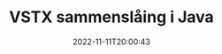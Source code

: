 ---
############################# Static ############################
layout: "auto-gen-merge"
date: 2022-11-11T20:00:43
draft: false
otherformats: html mht mhtml odp ods odt one otp ott pdf pps ppsx ppt pptx rtf tex

############################# Head ############################
head_title: "Slå sammen VSTX filer via Java & J2SE Documents Merger API"
head_description: "Slå sammen flere VSTX-filer i Java ved å bruke Documents Merger API med all data, stil og formatering som kildedokumenter."

############################# Header ############################
title: "VSTX sammenslåing i Java"
description: "Slå sammen VSTX med noen få linjer med Java-kode."
bg_image: "https://cms.admin.containerize.com/templates/aspose/App_Themes/V3/images/bg/header1.png"
bg_overlay: false
button:
    enable: true
    icon: "fas fa-arrow-down"
    label: "Last ned gratis prøveversjon"
    link: "https://downloads.groupdocs.com/merger/java"

############################# SubMenu ############################
submenu:
    enable: true

    left:
        img_alt: "GroupDocs.Merger for Java"
        image: "https://cms.admin.containerize.com/templates/groupdocs/images/product-logos/90x90-noborder/groupdocs-merger-java.png"
        product: "GroupDocs.Merger"
        platform: "Java"

    middle:
        button:

            # button loop
            - link: "https://apireference.groupdocs.com/merger/java"
              text: "API-referanse"

            # button loop
            - link: "https://github.com/groupdocs-merger"
              text: "Kodeeksempler"

            # button loop
            - link: "https://products.groupdocs.app/merger/family"
              text: "Live-demoer"

            # button loop
            - link: "https://purchase.groupdocs.com/pricing/merger/java"
              text: "Prissetting"

    right:
        link_download: "https://downloads.groupdocs.com/merger"
        link_learn: "https://docs.groupdocs.com/merger/java"
        link_buy: "https://purchase.groupdocs.com"

############################# About ############################
about:
    enable: true
    title: "Om GroupDocs.Merger for Java API"
    content: |
        [GroupDocs.Merger for Java](/no/merger/java/) gir en praktisk løsning for å slå sammen flere PDF-filer, Microsoft Office (Word, Excel, PowerPoint, OneNote), OpenDocument, HTML, bilder og mange andre dokumenter i én enkelt fil i Java-applikasjoner. GroupDocs.Merger vil spare deg for mye krefter, siden du har lov til å slå sammen VSTX dokumenter - det er ikke nødvendig å installere tredjepartsprogramvare, skrivebordsapplikasjoner eller plugins. Nå er det unødvendig å kaste bort tiden din og slå sammen filer manuelt! GroupDocs oppgave er å gi den beste kvaliteten og forenkle dokumentbehandlingsarbeidsflyten.
        
        GroupDocs.Merger API er et riktig valg for bedriftsløsninger som trenger filsammenslåingsfunksjoner. Disse APIene støttes godt på alle større operativsystemer og plattformer, inkludert J2SE 7.0 (1.7), J2SE 8.0 (1.8), Java 10.

############################# Steps ############################
steps:
    enable: true
    title_left: "Slå sammen flere VSTX-filer i Java"
    content_left: |
        [GroupDocs.Merger for Java](/no/merger/java/) gjør det enkelt for Java-utviklere å slå sammen flere VSTX-filer ved å implementere noen få enkle trinn.
        
        * Opprett en forekomst av **Merger** og pass kildedokumentstien som en konstruktørparameter.
        * Ring **Join** i klassen **Merger** og bestå den andre kildedokumentstien.
        * Ring **Save** av **Merger**-klassen for å lagre det sammenslåtte dokumentet.

    title_right: "Systemkrav"
    content_right: |
        GroupDocs.Merger for Java APIer støttes på alle større plattformer og operativsystemer. Før du utfører koden nedenfor, sørg for at du har følgende forutsetninger installert på systemet ditt.

        * Operativsystemer: Microsoft Windows, Linux, MacOS
        * Utviklingsmiljøer: NetBeans, IntelliJ IDEA, Eclipse
        * Rammer: J2SE 7.0 (1.7), J2SE 8.0 (1.8), Java 10
        * Last ned den nyeste versjonen av GroupDocs.Merger for Java fra [Maven](https://repository.groupdocs.com/webapp/#/artifacts/browse/tree/General/repo/com/groupdocs/groupdocs-merger)
         
    code: |
     {{% merger/additional-styles %}}
     {{< merger/code-merger title="Hvordan slå sammen VSTX filer ved å bruke Java eksempelkode">}}

        ```java    
        // Slå sammen VSTX filer med GroupDocs.Merger for Java API
        // Instantier sammenslåing med inndatadokumentet VSTX
        Merger merger = new Merger("input_1.vstx");

        // Anrop join-metoden for Merger-klasseforekomsten og pass den andre kildedokumentstien
        merger.join("input_2.vstx");
    
        // Anrop lagringsmetoden for Merger-klasseforekomsten for å lagre sammenslått dokument
        merger.save("merged-file.vstx"); 
        ```
     {{< /merger/code-merger >}}

############################# Demos ############################
demos:
    enable: true
    title: "Live Demoer - Online app for å slå sammen dokumenter"
    content: |
       Slå sammen mer enn én VSTX-fil akkurat nå ved å gå til nettstedet [GroupDocs.Merger Live Demos](https://products.groupdocs.app/merger/vstx).
       Live-demoen har følgende fordeler.
        
############################# About Formats ############################
about_formats:
    enable: true

############################# More Formats ############################
more_formats:
    enable: true
    title: "Slå sammen andre dokumentformater"
    content: |
        Java dokumenterer fusjons-API for filformater og bilder. Slå sammen noen av de populære dokumentformatene som angitt nedenfor.

############################# Back to top ###############################
back_to_top:
    enable: true
---